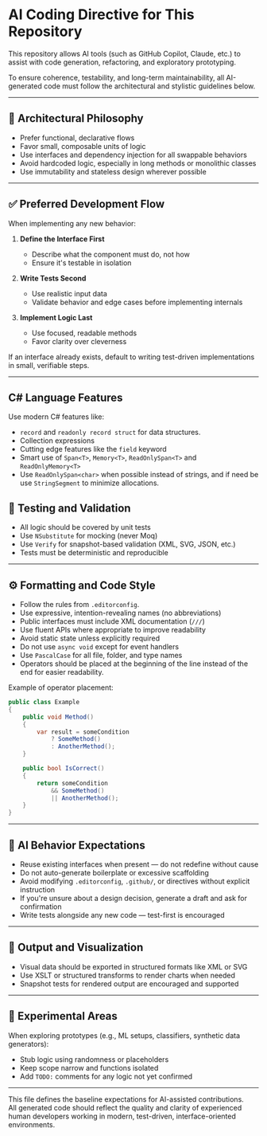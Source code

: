# AI Coding Directive for This Repository

This repository allows AI tools (such as GitHub Copilot, Claude, etc.) to assist with code generation, refactoring, and exploratory prototyping.

To ensure coherence, testability, and long-term maintainability, all AI-generated code must follow the architectural and stylistic guidelines below.

---

## 🧱 Architectural Philosophy

- Prefer functional, declarative flows
- Favor small, composable units of logic
- Use interfaces and dependency injection for all swappable behaviors
- Avoid hardcoded logic, especially in long methods or monolithic classes
- Use immutability and stateless design wherever possible

---

## ✅ Preferred Development Flow

When implementing any new behavior:

1. **Define the Interface First**
   - Describe what the component must do, not how
   - Ensure it's testable in isolation

2. **Write Tests Second**
   - Use realistic input data
   - Validate behavior and edge cases before implementing internals

3. **Implement Logic Last**
   - Use focused, readable methods
   - Favor clarity over cleverness

If an interface already exists, default to writing test-driven implementations in small, verifiable steps.

---

## C# Language Features

Use modern C# features like:
- `record` and `readonly record struct` for data structures.
- Collection expressions
- Cutting edge features like the `field` keyword
- Smart use of `Span<T>`, `Memory<T>`, `ReadOnlySpan<T>` and `ReadOnlyMemory<T>`
- Use `ReadOnlySpan<char>` when possible instead of strings, and if need be use `StringSegment` to minimize allocations.


## 🧪 Testing and Validation

- All logic should be covered by unit tests
- Use `NSubstitute` for mocking (never Moq)
- Use `Verify` for snapshot-based validation (XML, SVG, JSON, etc.)
- Tests must be deterministic and reproducible

---

## ⚙️ Formatting and Code Style

- Follow the rules from `.editorconfig`.
- Use expressive, intention-revealing names (no abbreviations)
- Public interfaces must include XML documentation (`///`)
- Use fluent APIs where appropriate to improve readability
- Avoid static state unless explicitly required
- Do not use `async void` except for event handlers
- Use `PascalCase` for all file, folder, and type names
- Operators should be placed at the beginning of the line instead of the end for easier readability.

Example of operator placement:
```cs
public class Example
{
    public void Method()
    {
        var result = someCondition
            ? SomeMethod()
            : AnotherMethod();
    }

    public bool IsCorrect()
    {
        return someCondition
            && SomeMethod()
            || AnotherMethod();
    }
}
```

---

## 🤖 AI Behavior Expectations

- Reuse existing interfaces when present — do not redefine without cause
- Do not auto-generate boilerplate or excessive scaffolding
- Avoid modifying `.editorconfig`, `.github/`, or directives without explicit instruction
- If you're unsure about a design decision, generate a draft and ask for confirmation
- Write tests alongside any new code — test-first is encouraged

---

## 🎨 Output and Visualization

- Visual data should be exported in structured formats like XML or SVG
- Use XSLT or structured transforms to render charts when needed
- Snapshot tests for rendered output are encouraged and supported

---

## 🚧 Experimental Areas

When exploring prototypes (e.g., ML setups, classifiers, synthetic data generators):

- Stub logic using randomness or placeholders
- Keep scope narrow and functions isolated
- Add `TODO:` comments for any logic not yet confirmed

---

This file defines the baseline expectations for AI-assisted contributions.  
All generated code should reflect the quality and clarity of experienced human developers working in modern, test-driven, interface-oriented environments.
